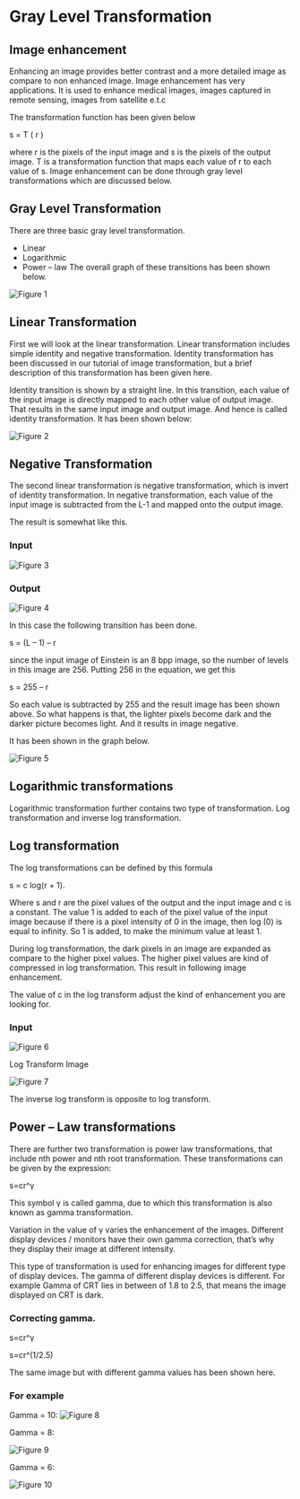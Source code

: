# Gray Level Transformation

## Image enhancement

Enhancing an image provides better contrast and a more detailed image as compare to non enhanced image. Image enhancement has very applications. It is used to enhance medical images, images captured in remote sensing, images from satellite e.t.c

The transformation function has been given below

s = T ( r )

where r is the pixels of the input image and s is the pixels of the output image. T is a transformation function that maps each value of r to each value of s. Image enhancement can be done through gray level transformations which are discussed below.

## Gray Level Transformation

There are three basic gray level transformation.

+ Linear
+ Logarithmic
+ Power – law
The overall graph of these transitions has been shown below.

![Figure 1](https://github.com/lacie-life/Image-Processing/blob/master/Theory/DIP/29-Gray-Level-Transformation/graylevel1.jpg?raw=true)

## Linear Transformation

First we will look at the linear transformation. Linear transformation includes simple identity and negative transformation. Identity transformation has been discussed in our tutorial of image transformation, but a brief description of this transformation has been given here.

Identity transition is shown by a straight line. In this transition, each value of the input image is directly mapped to each other value of output image. That results in the same input image and output image. And hence is called identity transformation. It has been shown below:

![Figure 2](https://github.com/lacie-life/Image-Processing/blob/master/Theory/DIP/29-Gray-Level-Transformation/graylevel2.jpg?raw=true)

## Negative Transformation

The second linear transformation is negative transformation, which is invert of identity transformation. In negative transformation, each value of the input image is subtracted from the L-1 and mapped onto the output image.

The result is somewhat like this.

### Input 

![Figure 3](https://github.com/lacie-life/Image-Processing/blob/master/Theory/DIP/29-Gray-Level-Transformation/graylevel3.jpg?raw=true)

### Output 

![Figure 4](https://github.com/lacie-life/Image-Processing/blob/master/Theory/DIP/29-Gray-Level-Transformation/graylevel4.jpg?raw=true)

In this case the following transition has been done.

s = (L – 1) – r

since the input image of Einstein is an 8 bpp image, so the number of levels in this image are 256. Putting 256 in the equation, we get this

s = 255 – r

So each value is subtracted by 255 and the result image has been shown above. So what happens is that, the lighter pixels become dark and the darker picture becomes light. And it results in image negative.

It has been shown in the graph below.

![Figure 5](https://github.com/lacie-life/Image-Processing/blob/master/Theory/DIP/29-Gray-Level-Transformation/graylevel5.jpg?raw=true)

## Logarithmic transformations
Logarithmic transformation further contains two type of transformation. Log transformation and inverse log transformation.

## Log transformation
The log transformations can be defined by this formula

s = c log(r + 1).

Where s and r are the pixel values of the output and the input image and c is a constant. The value 1 is added to each of the pixel value of the input image because if there is a pixel intensity of 0 in the image, then log (0) is equal to infinity. So 1 is added, to make the minimum value at least 1.

During log transformation, the dark pixels in an image are expanded as compare to the higher pixel values. The higher pixel values are kind of compressed in log transformation. This result in following image enhancement.

The value of c in the log transform adjust the kind of enhancement you are looking for.

### Input 

![Figure 6](https://github.com/lacie-life/Image-Processing/blob/master/Theory/DIP/29-Gray-Level-Transformation/graylevel6.jpg?raw=true)

Log Transform Image

![Figure 7](https://github.com/lacie-life/Image-Processing/blob/master/Theory/DIP/29-Gray-Level-Transformation/graylevel7.jpg?raw=true)

The inverse log transform is opposite to log transform.

## Power – Law transformations

There are further two transformation is power law transformations, that include nth power and nth root transformation. These transformations can be given by the expression:

s=cr^γ

This symbol γ is called gamma, due to which this transformation is also known as gamma transformation.

Variation in the value of γ varies the enhancement of the images. Different display devices / monitors have their own gamma correction, that’s why they display their image at different intensity.

This type of transformation is used for enhancing images for different type of display devices. The gamma of different display devices is different. For example Gamma of CRT lies in between of 1.8 to 2.5, that means the image displayed on CRT is dark.

### Correcting gamma.
s=cr^γ

s=cr^(1/2.5)

The same image but with different gamma values has been shown here.

### For example
Gamma = 10:
![Figure 8](https://github.com/lacie-life/Image-Processing/blob/master/Theory/DIP/29-Gray-Level-Transformation/graylevel8.jpg?raw=true)

Gamma = 8:

![Figure 9](https://github.com/lacie-life/Image-Processing/blob/master/Theory/DIP/29-Gray-Level-Transformation/graylevel9.jpg?raw=true)

Gamma = 6:

![Figure 10](https://github.com/lacie-life/Image-Processing/blob/master/Theory/DIP/29-Gray-Level-Transformation/graylevel10.jpg?raw=true)




